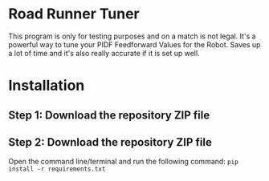 # Road Runner Tuner
This program is only for testing purposes and on a match is not legal. It's a powerful way to tune your PIDF Feedforward Values for the Robot. Saves up a lot of time and it's also really accurate if it is set up well.

# Installation
## Step 1: Download the repository ZIP file
## Step 2: Download the repository ZIP file
Open the command line/terminal and run the following command: 
```pip install -r requirements.txt```

